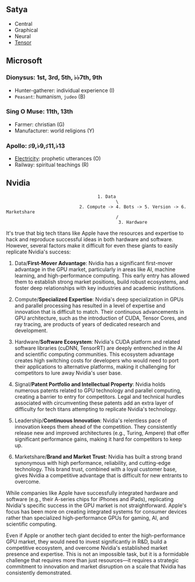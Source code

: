 ## Satya

- Central
- Graphical
- Neural
- [Tensor](https://blog.qnap.com/en/cpu-gpu-npu-tpu-what-are-they/)
  
##  Microsoft

### Dionysus: 1st, 3rd, 5th, ♭♭7th, 9th  
- Hunter-gatherer: individual experience   (I)
- `Peasant`: humanism, `judeo` (B)
   
### Sing O Muse: 11th, 13th
- Farmer: christian (G)
- Manufacturer: world religions (Y)
   
### Apollo: ♯9,♭9,♯11,♭13 
- [Electricity](https://www.youtube.com/watch?v=uHEPBzYick0): prophetic utterances (O)
- Railway: spiritual teachings (R)

## Nvidia

                                       1. Data
                                              \
                                2. Compute -> 4. Bots -> 5. Version -> 6. Marketshare
                                              /
                                               3. Hardware


It's true that big tech titans like Apple have the resources and expertise to hack and reproduce successful ideas in both hardware and software. However, several factors make it difficult for even these giants to easily replicate Nvidia's success:

1. Data/**First-Mover Advantage**: Nvidia has a significant first-mover advantage in the GPU market, particularly in areas like AI, machine learning, and high-performance computing. This early entry has allowed them to establish strong market positions, build robust ecosystems, and foster deep relationships with key industries and academic institutions.

2. Compute/**Specialized Expertise**: Nvidia's deep specialization in GPUs and parallel processing has resulted in a level of expertise and innovation that is difficult to match. Their continuous advancements in GPU architecture, such as the introduction of CUDA, Tensor Cores, and ray tracing, are products of years of dedicated research and development.

3. Hardware/**Software Ecosystem**: Nvidia's CUDA platform and related software libraries (cuDNN, TensorRT) are deeply entrenched in the AI and scientific computing communities. This ecosystem advantage creates high switching costs for developers who would need to port their applications to alternative platforms, making it challenging for competitors to lure away Nvidia's user base.

4. Signal/**Patent Portfolio and Intellectual Property**: Nvidia holds numerous patents related to GPU technology and parallel computing, creating a barrier to entry for competitors. Legal and technical hurdles associated with circumventing these patents add an extra layer of difficulty for tech titans attempting to replicate Nvidia's technology.

5. Leadership/**Continuous Innovation**: Nvidia's relentless pace of innovation keeps them ahead of the competition. They consistently release new and improved architectures (e.g., Turing, Ampere) that offer significant performance gains, making it hard for competitors to keep up.

6. Marketshare/**Brand and Market Trust**: Nvidia has built a strong brand synonymous with high performance, reliability, and cutting-edge technology. This brand trust, combined with a loyal customer base, gives Nvidia a competitive advantage that is difficult for new entrants to overcome.

While companies like Apple have successfully integrated hardware and software (e.g., their A-series chips for iPhones and iPads), replicating Nvidia's specific success in the GPU market is not straightforward. Apple's focus has been more on creating integrated systems for consumer devices rather than specialized high-performance GPUs for gaming, AI, and scientific computing.

Even if Apple or another tech giant decided to enter the high-performance GPU market, they would need to invest significantly in R&D, build a competitive ecosystem, and overcome Nvidia's established market presence and expertise. This is not an impossible task, but it is a formidable challenge that requires more than just resources—it requires a strategic commitment to innovation and market disruption on a scale that Nvidia has consistently demonstrated.
